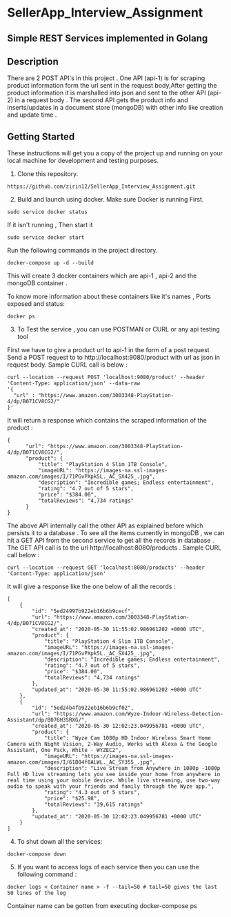 # SellerApp_Interview_Assignment
## Simple REST Services implemented in Golang

## Description

There are 2 POST API's in this project . One API (api-1) is for scraping product information form the url sent in the request body,After
getting the product information it is marshalled into json and sent to the other API (api-2) in a request body .
The second API gets the product info and inserts/updates in a document store (mongoDB) with other info like creation and update
time .


## Getting Started

These instructions will get you a copy of the project up and running on your local machine for development and testing purposes.

1. Clone this repository.
```
https://github.com/zirin12/SellerApp_Interview_Assignment.git
```

2. Build and launch using docker.
  Make sure Docker is running First. 
  ```
  sudo service docker status
  ```
  If it isn't running , Then start it 
  
  ```
  sudo service docker start
  ```

  Run the following commands in the project directory.
  ```
  docker-compose up -d --build
  ```
  This will create 3 docker containers which are api-1 , api-2 and the mongoDB container . 

  To know more information about these containers like it's names , Ports exposed and status:
  ```
  docker ps
  ```

3. To Test the service , you can use POSTMAN or CURL or any api testing tool

  First we have to give a product url to api-1 in the form of a post request 
  Send a POST request to to http://localhost:9080/product with url as json in request body.
  Sample CURL call is below : 
  ```
  curl --location --request POST 'localhost:9080/product' --header 'Content-Type: application/json' --data-raw 
  '{
    "url" : "https://www.amazon.com/3003348-PlayStation-4/dp/B071CV8CG2/"
  }'
  ```
  It will return a response which contains the scraped information of the product :
  ```
  {
        "url": "https://www.amazon.com/3003348-PlayStation-4/dp/B071CV8CG2/",
        "product": {
            "title": "PlayStation 4 Slim 1TB Console",
            "imageURL": "https://images-na.ssl-images-amazon.com/images/I/71PGvPXpk5L._AC_SX425_.jpg",
            "description": "Incredible games; Endless entertainment",
            "rating": "4.7 out of 5 stars",
            "price": "$384.00",
            "totalReviews": "4,734 ratings"
        }
  }
  ```
  The above API internally call the other API as explained before which persists it to a database . To see all the items currently
  in mongoDB , we can hit a GET API from the second service to get all the records in database . The GET API call is to the url
  http://localhost:8080/products . Sample CURL call below :
   ```
   curl --location --request GET 'localhost:8080/products' --header 'Content-Type: application/json'
   ```
  It will give a response like the one below of all the records :
  ```
  [
      {
          "id": "5ed24997b922eb16b6b9cecf",
          "url": "https://www.amazon.com/3003348-PlayStation-4/dp/B071CV8CG2/",
          "created_at": "2020-05-30 11:55:02.986961202 +0000 UTC",
          "product": {
              "title": "PlayStation 4 Slim 1TB Console",
              "imageURL": "https://images-na.ssl-images-amazon.com/images/I/71PGvPXpk5L._AC_SX425_.jpg",
              "description": "Incredible games; Endless entertainment",
              "rating": "4.7 out of 5 stars",
              "price": "$384.00",
              "totalReviews": "4,734 ratings"
          },
          "updated_at": "2020-05-30 11:55:02.986961202 +0000 UTC"
      },
      {
          "id": "5ed24b4fb922eb16b6b9cf02",
          "url": "https://www.amazon.com/Wyze-Indoor-Wireless-Detection-Assistant/dp/B076H3SRXG/",
          "created_at": "2020-05-30 12:02:23.049956781 +0000 UTC",
          "product": {
              "title": "Wyze Cam 1080p HD Indoor Wireless Smart Home Camera with Night Vision, 2-Way Audio, Works with Alexa & the Google Assistant, One Pack, White - WYZEC2",
              "imageURL": "https://images-na.ssl-images-amazon.com/images/I/61B04f0ALWL._AC_SY355_.jpg",
              "description": "Live Stream from Anywhere in 1080p -1080p Full HD live streaming lets you see inside your home from anywhere in real time using your mobile device. While live streaming, use two-way audio to speak with your friends and family through the Wyze app.",
              "rating": "4.3 out of 5 stars",
              "price": "$25.98",
              "totalReviews": "39,615 ratings"
          },
          "updated_at": "2020-05-30 12:02:23.049956781 +0000 UTC"
      }
  ]
  ```

4. To shut down all the services:
  ```
  docker-compose down
  ```
5. If you want to access logs of each service then you can use the following command : 
  ```
  docker logs < Container name > -f --tail=50 # tail=50 gives the last 50 lines of the log
  ````
  Container name can be gotten from executing docker-compose ps


